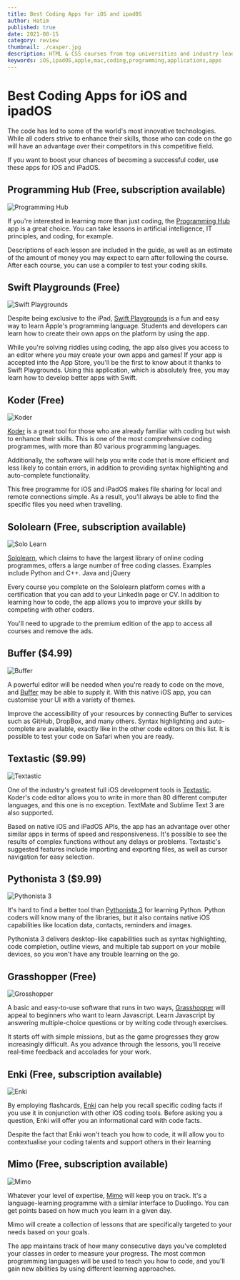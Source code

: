 ```yaml
---
title: Best Coding Apps for iOS and ipad0S
author: Hatim
published: true
date: 2021-08-15
category: review
thumbnail: ./casper.jpg
description: HTML & CSS courses from top universities and industry leaders. Learn HTML & CSS online with courses like HTML, CSS, and Javascript for Web Developers and Web Design for Everybody Basics of Web Development & Coding.
keywords: iOS,ipadOS,apple,mac,coding,programming,applications,apps
---
```


# Best Coding Apps for iOS and ipadOS

The code has led to some of the world's most innovative technologies. While all coders strive to enhance their skills, those who can code on the go will have an advantage over their competitors in this competitive field.

If you want to boost your chances of becoming a successful coder, use these apps for iOS and iPadOS.

## Programming Hub (Free, subscription available)

![Programming Hub](./programming-hub.webp)

If you're interested in learning more than just coding, the [Programming Hub](https://programminghub.io/) app is a great choice. You can take lessons in artificial intelligence, IT principles, and coding, for example.

Descriptions of each lesson are included in the guide, as well as an estimate of the amount of money you may expect to earn after following the course. After each course, you can use a compiler to test your coding skills.

## Swift Playgrounds (Free)

![Swift Playgrounds](./swift-playground.webp)

Despite being exclusive to the iPad, [Swift Playgrounds](./https://www.apple.com/swift/playgrounds/) is a fun and easy way to learn Apple's programming language. Students and developers can learn how to create their own apps on the platform by using the app.

While you're solving riddles using coding, the app also gives you access to an editor where you may create your own apps and games! If your app is accepted into the App Store, you'll be the first to know about it thanks to Swift Playgrounds. Using this application, which is absolutely free, you may learn how to develop better apps with Swift.

## Koder (Free)

![Koder](./koder.webp)

[Koder](https://koderapp.com/) is a great tool for those who are already familiar with coding but wish to enhance their skills. This is one of the most comprehensive coding programmes, with more than 80 various programming languages.

Additionally, the software will help you write code that is more efficient and less likely to contain errors, in addition to providing syntax highlighting and auto-complete functionality.

This free programme for iOS and iPadOS makes file sharing for local and remote connections simple. As a result, you'll always be able to find the specific files you need when travelling.

## Sololearn (Free, subscription available)

![Solo Learn](./solo-learn.webp)

[Sololearn](https://www.sololearn.com/home), which claims to have the largest library of online coding programmes, offers a large number of free coding classes. Examples include Python and C++. Java and jQuery

Every course you complete on the Sololearn platform comes with a certification that you can add to your LinkedIn page or CV. In addition to learning how to code, the app allows you to improve your skills by competing with other coders.

You'll need to upgrade to the premium edition of the app to access all courses and remove the ads.

## Buffer ($4.99)

![Buffer](./buffer.webp)

A powerful editor will be needed when you're ready to code on the move, and [Buffer](https://buffereditor.com/) may be able to supply it. With this native iOS app, you can customise your UI with a variety of themes.

Improve the accessibility of your resources by connecting Buffer to services such as GitHub, DropBox, and many others. Syntax highlighting and auto-complete are available, exactly like in the other code editors on this list. It is possible to test your code on Safari when you are ready.

## Textastic ($9.99)

![Textastic](./texttastic.webp)

One of the industry's greatest full iOS development tools is [Textastic](https://www.textasticapp.com/). Koder's code editor allows you to write in more than 80 different computer languages, and this one is no exception. TextMate and Sublime Text 3 are also supported.

Based on native iOS and iPadOS APIs, the app has an advantage over other similar apps in terms of speed and responsiveness. It's possible to see the results of complex functions without any delays or problems. Textastic's suggested features include importing and exporting files, as well as cursor navigation for easy selection.

## Pythonista 3 ($9.99)

![Pythonista 3](./pythonista.webp)

It's hard to find a better tool than [Pythonista 3](http://omz-software.com/pythonista/) for learning Python. Python coders will know many of the libraries, but it also contains native iOS capabilities like location data, contacts, reminders and images.

Pythonista 3 delivers desktop-like capabilities such as syntax highlighting, code completion, outline views, and multiple tab support on your mobile devices, so you won't have any trouble learning on the go.

## Grasshopper (Free)

![Grosshopper](./grasshoper.webp)

A basic and easy-to-use software that runs in two ways, [Grasshopper](https://grasshopper.app/) will appeal to beginners who want to learn Javascript. Learn Javascript by answering multiple-choice questions or by writing code through exercises.

It starts off with simple missions, but as the game progresses they grow increasingly difficult. As you advance through the lessons, you'll receive real-time feedback and accolades for your work.

## Enki (Free, subscription available)

![Enki](./enki.webp)

By employing flashcards, [Enki](https://www.enki.com/) can help you recall specific coding facts if you use it in conjunction with other iOS coding tools. Before asking you a question, Enki will offer you an informational card with code facts.

Despite the fact that Enki won't teach you how to code, it will allow you to contextualise your coding talents and support others in their learning

## Mimo (Free, subscription available)

![Mimo](./mimo.webp)

Whatever your level of expertise, [Mimo](https://getmimo.com/) will keep you on track. It's a language-learning programme with a similar interface to Duolingo. You can get points based on how much you learn in a given day.

Mimo will create a collection of lessons that are specifically targeted to your needs based on your goals.

The app maintains track of how many consecutive days you've completed your classes in order to measure your progress.
The most common programming languages will be used to teach you how to code, and you'll gain new abilities by using different learning approaches.
